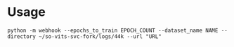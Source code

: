 # Usage
```python -m webhook --epochs_to_train EPOCH_COUNT --dataset_name NAME --directory ~/so-vits-svc-fork/logs/44k --url "URL"```
